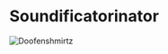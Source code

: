 # Soundificatorinator
![Doofenshmirtz](https://thepioneerpress.org/wp-content/uploads/2021/05/DoofenshmirtzFull.jpg)
